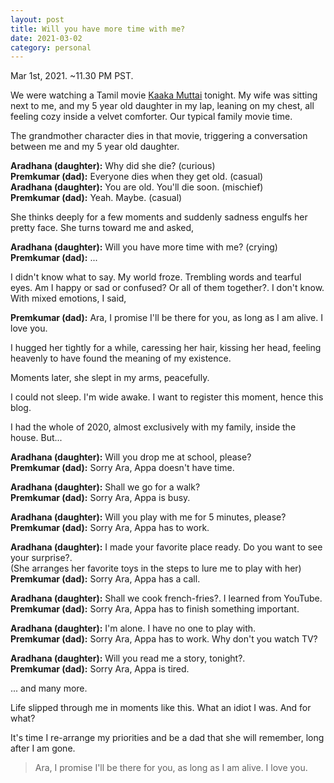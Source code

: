 ```yaml
---
layout: post
title: Will you have more time with me?
date: 2021-03-02
category: personal
---
```


Mar 1st, 2021. ~11.30 PM PST.

We were watching a Tamil movie [Kaaka Muttai](https://www.imdb.com/title/tt3973410/) tonight. My wife was sitting next to me, and my 5 year old daughter in my lap, leaning on my chest, all feeling cozy inside a velvet comforter. Our typical family movie time.

The grandmother character dies in that movie, triggering a conversation between me and my 5 year old daughter.

**Aradhana (daughter):** Why did she die? (curious)  
**Premkumar (dad):** Everyone dies when they get old. (casual)  
**Aradhana (daughter):** You are old. You'll die soon. (mischief)  
**Premkumar (dad):** Yeah. Maybe. (casual)  

She thinks deeply for a few moments and suddenly sadness engulfs her pretty face. She turns toward me and asked,

**Aradhana (daughter):** Will you have more time with me? (crying)  
**Premkumar (dad):** ...   

I didn't know what to say. My world froze. Trembling words and tearful eyes. Am I happy or sad or confused? Or all of them together?. I don't know. With mixed emotions, I said,

**Premkumar (dad):** Ara, I promise I'll be there for you, as long as I am alive. I love you.

I hugged her tightly for a while, caressing her hair, kissing her head, feeling heavenly to have found the meaning of my existence. 

Moments later, she slept in my arms, peacefully. 

I could not sleep. I'm wide awake. I want to register this moment, hence this blog.

I had the whole of 2020, almost exclusively with my family, inside the house. But...

**Aradhana (daughter):** Will you drop me at school, please?  
**Premkumar (dad):** Sorry Ara, Appa doesn't have time.   

**Aradhana (daughter):** Shall we go for a walk?  
**Premkumar (dad):** Sorry Ara, Appa is busy.  

**Aradhana (daughter):** Will you play with me for 5 minutes, please?  
**Premkumar (dad):** Sorry Ara, Appa has to work.  

**Aradhana (daughter):** I made your favorite place ready. Do you want to see your surprise?.  
(She arranges her favorite toys in the steps to lure me to play with her)  
**Premkumar (dad):** Sorry Ara, Appa has a call.  

**Aradhana (daughter):** Shall we cook french-fries?. I learned from YouTube.  
**Premkumar (dad):** Sorry Ara, Appa has to finish something important.  

**Aradhana (daughter):** I'm alone. I have no one to play with.  
**Premkumar (dad):** Sorry Ara, Appa has to work. Why don't you watch TV?  

**Aradhana (daughter):** Will you read me a story, tonight?.  
**Premkumar (dad):** Sorry Ara, Appa is tired.  

... and many more.

Life slipped through me in moments like this. What an idiot I was. And for what?

It's time I re-arrange my priorities and be a dad that she will remember, long after I am gone.

> Ara, I promise I'll be there for you, as long as I am alive.  I love you.

